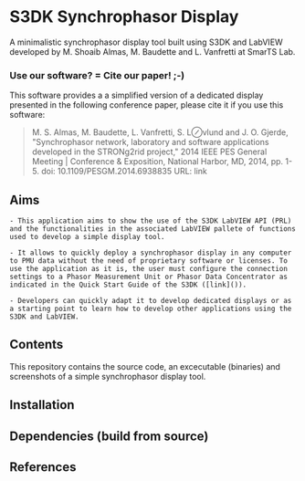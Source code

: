# S3DK Synchrophasor Display
A minimalistic synchrophasor display tool built using S3DK and LabVIEW developed by M. Shoaib Almas, M. Baudette and L. Vanfretti at SmarTS Lab.

### Use our software? = Cite our paper! ;-)
This software provides a a simplified version of a dedicated display presented in the following conference paper, please cite it if you use this software:

> M. S. Almas, M. Baudette, L. Vanfretti, S. L⊘vlund and J. O. Gjerde, "Synchrophasor network, laboratory and software applications developed in the STRONg2rid project," 2014 IEEE PES General Meeting | Conference & Exposition, National Harbor, MD, 2014, pp. 1-5. doi: 10.1109/PESGM.2014.6938835 URL: link

## Aims
	- This application aims to show the use of the S3DK LabVIEW API (PRL) and the functionalities in the associated LabVIEW pallete of functions used to develop a simple display tool.

	- It allows to quickly deploy a synchrophasor display in any computer to PMU data without the need of proprietary software or licenses. To use the application as it is, the user must configure the connection settings to a Phasor Measurement Unit or Phasor Data Concentrator as indicated in the Quick Start Guide of the S3DK ([link]()).

	- Developers can quickly adapt it to develop dedicated displays or as a starting point to learn how to develop other applications using the S3DK and LabVIEW.

## Contents
This repository contains the source code, an excecutable (binaries) and screenshots of a simple synchrophasor display tool.

## Installation

## Dependencies (build from source)


## References

